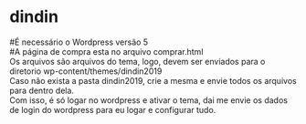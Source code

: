 # dindin
#É necessário o Wordpress versão 5 <br>
#A página de compra esta no arquivo comprar.html
<br>
Os arquivos são arquivos do tema, logo, devem ser enviados para o diretorio wp-content/themes/dindin2019 <br>
Caso não exista a pasta dindin2019, crie a mesma e envie todos os arquivos para dentro dela.<br>
Com isso, é só logar no wordpress e ativar o tema, dai me envie os dados de login do wordpress para eu logar e configurar tudo.

